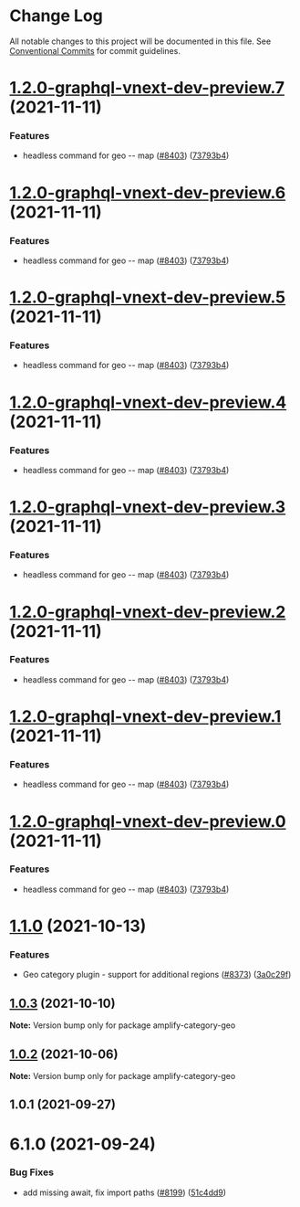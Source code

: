 # Change Log

All notable changes to this project will be documented in this file.
See [Conventional Commits](https://conventionalcommits.org) for commit guidelines.

# [1.2.0-graphql-vnext-dev-preview.7](https://github.com/aws-amplify/amplify-cli/compare/amplify-category-geo@1.1.0...amplify-category-geo@1.2.0-graphql-vnext-dev-preview.7) (2021-11-11)


### Features

* headless command for geo -- map ([#8403](https://github.com/aws-amplify/amplify-cli/issues/8403)) ([73793b4](https://github.com/aws-amplify/amplify-cli/commit/73793b44411d329c52bed9337c0933d7066ee4de))





# [1.2.0-graphql-vnext-dev-preview.6](https://github.com/aws-amplify/amplify-cli/compare/amplify-category-geo@1.1.0...amplify-category-geo@1.2.0-graphql-vnext-dev-preview.6) (2021-11-11)


### Features

* headless command for geo -- map ([#8403](https://github.com/aws-amplify/amplify-cli/issues/8403)) ([73793b4](https://github.com/aws-amplify/amplify-cli/commit/73793b44411d329c52bed9337c0933d7066ee4de))





# [1.2.0-graphql-vnext-dev-preview.5](https://github.com/aws-amplify/amplify-cli/compare/amplify-category-geo@1.1.0...amplify-category-geo@1.2.0-graphql-vnext-dev-preview.5) (2021-11-11)


### Features

* headless command for geo -- map ([#8403](https://github.com/aws-amplify/amplify-cli/issues/8403)) ([73793b4](https://github.com/aws-amplify/amplify-cli/commit/73793b44411d329c52bed9337c0933d7066ee4de))





# [1.2.0-graphql-vnext-dev-preview.4](https://github.com/aws-amplify/amplify-cli/compare/amplify-category-geo@1.1.0...amplify-category-geo@1.2.0-graphql-vnext-dev-preview.4) (2021-11-11)


### Features

* headless command for geo -- map ([#8403](https://github.com/aws-amplify/amplify-cli/issues/8403)) ([73793b4](https://github.com/aws-amplify/amplify-cli/commit/73793b44411d329c52bed9337c0933d7066ee4de))





# [1.2.0-graphql-vnext-dev-preview.3](https://github.com/aws-amplify/amplify-cli/compare/amplify-category-geo@1.1.0...amplify-category-geo@1.2.0-graphql-vnext-dev-preview.3) (2021-11-11)


### Features

* headless command for geo -- map ([#8403](https://github.com/aws-amplify/amplify-cli/issues/8403)) ([73793b4](https://github.com/aws-amplify/amplify-cli/commit/73793b44411d329c52bed9337c0933d7066ee4de))





# [1.2.0-graphql-vnext-dev-preview.2](https://github.com/aws-amplify/amplify-cli/compare/amplify-category-geo@1.1.0...amplify-category-geo@1.2.0-graphql-vnext-dev-preview.2) (2021-11-11)


### Features

* headless command for geo -- map ([#8403](https://github.com/aws-amplify/amplify-cli/issues/8403)) ([73793b4](https://github.com/aws-amplify/amplify-cli/commit/73793b44411d329c52bed9337c0933d7066ee4de))





# [1.2.0-graphql-vnext-dev-preview.1](https://github.com/aws-amplify/amplify-cli/compare/amplify-category-geo@1.1.0...amplify-category-geo@1.2.0-graphql-vnext-dev-preview.1) (2021-11-11)


### Features

* headless command for geo -- map ([#8403](https://github.com/aws-amplify/amplify-cli/issues/8403)) ([73793b4](https://github.com/aws-amplify/amplify-cli/commit/73793b44411d329c52bed9337c0933d7066ee4de))





# [1.2.0-graphql-vnext-dev-preview.0](https://github.com/aws-amplify/amplify-cli/compare/amplify-category-geo@1.1.0...amplify-category-geo@1.2.0-graphql-vnext-dev-preview.0) (2021-11-11)


### Features

* headless command for geo -- map ([#8403](https://github.com/aws-amplify/amplify-cli/issues/8403)) ([73793b4](https://github.com/aws-amplify/amplify-cli/commit/73793b44411d329c52bed9337c0933d7066ee4de))





# [1.1.0](https://github.com/aws-amplify/amplify-cli/compare/amplify-category-geo@1.0.3...amplify-category-geo@1.1.0) (2021-10-13)


### Features

* Geo category plugin - support for additional regions ([#8373](https://github.com/aws-amplify/amplify-cli/issues/8373)) ([3a0c29f](https://github.com/aws-amplify/amplify-cli/commit/3a0c29fc1cb07fb1f16ac9546148c564eee97989))





## [1.0.3](https://github.com/aws-amplify/amplify-cli/compare/amplify-category-geo@1.0.2...amplify-category-geo@1.0.3) (2021-10-10)

**Note:** Version bump only for package amplify-category-geo





## [1.0.2](https://github.com/aws-amplify/amplify-cli/compare/amplify-category-geo@1.0.1...amplify-category-geo@1.0.2) (2021-10-06)

**Note:** Version bump only for package amplify-category-geo





## 1.0.1 (2021-09-27)



# 6.1.0 (2021-09-24)


### Bug Fixes

* add missing await, fix import paths ([#8199](https://github.com/aws-amplify/amplify-cli/issues/8199)) ([51c4dd9](https://github.com/aws-amplify/amplify-cli/commit/51c4dd9c021d894fe2c06fc005e1e1960fe4529c))
